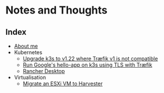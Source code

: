 # Notes and Thoughts

## Index

- [About me](about_me)
- Kubernetes
  - [Upgrade k3s to v1.22 where Træfik v1 is not compatible](kubernetes/k3s/upgrading_k3s_to_1.22+)
  - [Run Google's hello-app on k3s using TLS with Træfik](kubernetes/k3s/run_googles_hello-app)
  - [Rancher Desktop](kubernetes/rancher_desktop/rancher_desktop)
- Virtualisation
  - [Migrate an ESXi VM to Harvester](virtualisation/harvester/migrate_esxi_to_harvester)
